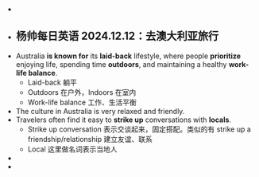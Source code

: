 -
- ## 杨帅每日英语 2024.12.12：去澳大利亚旅行
- Australia **is known for** its **laid-back** lifestyle, where people **prioritize** enjoying life, spending time **outdoors**, and maintaining a healthy **work-life balance**.
	- Laid-back 躺平
	- Outdoors 在户外，Indoors 在室内
	- Work-life balance 工作、生活平衡
- The culture in Australia is very relaxed and friendly.
- Travelers often find it easy to **strike up** conversations with **locals**.
	- Strike up conversation 表示交谈起来，固定搭配。类似的有 strike up a friendship/relationship 建立友谊、联系
	- Local 这里做名词表示当地人
-
-